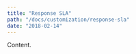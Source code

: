 ```yaml
---
title: "Response SLA"
path: "/docs/customization/response-sla"
date: "2018-02-14"
---
```


Content.

